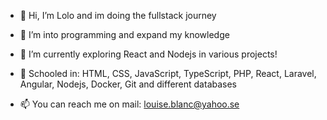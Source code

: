 - 👋 Hi, I’m Lolo and im doing the fullstack journey
  
- 👀 I’m into programming and expand my knowledge 
  
- 🌱 I’m currently exploring React and Nodejs in various projects!

- 🌱 Schooled in: HTML, CSS, JavaScript, TypeScript, PHP, React, Laravel, Angular, Nodejs, Docker, Git and different databases

- 📫 You can reach me on mail: louise.blanc@yahoo.se
